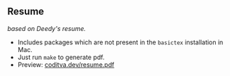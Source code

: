 ## Resume
_based on Deedy's resume._

- Includes packages which are not present in the `basictex` installation in Mac.
- Just run `make` to generate pdf.
- Preview: [coditva.dev/resume.pdf](https://coditva.dev/resume.pdf)

